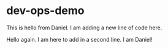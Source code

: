 # dev-ops-demo

This is hello from Daniel. I am adding a new line of code here.

Hello again. I am here to add in a second line. I am Daniel!